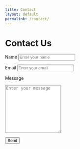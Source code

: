 ```yaml
---
title: Contact
layout: default
permalink: /contact/
---
```


# Contact Us

<form id="contact-form" method="post">
  <label for="form-name" class="form-label">Name</label>
  <input id="form-name" class="form-control" type="text" placeholder="Enter your name">

  <label for="form-email" class="form-label mt-3">Email</label>
  <input id="form-email" class="form-control" type="email" placeholder="Enter your email">

  <label for="form-message" class="form-label mt-3">Message</label>
  <textarea id="form-message" class="form-control" rows="10" placeholder="Enter your message"></textarea>

  <button type="submit" class="btn btn-primary mb-3 mt-3" onClick="invokeAWSAPI(event)">Send</button>

</form>
